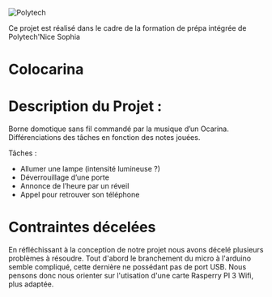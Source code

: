 ![Polytech](https://camo.githubusercontent.com/2fe98f1f93a495607acfac1a6b62cb1d4affdbca/687474703a2f2f7777772e706f6c79746563686e6963652e66722f6a616869612f6a73702f6a616869612f74656d706c617465732f696e632f696d672f706f6c79746563685f6e6963652d736f706869612e706e67)

Ce projet est réalisé dans le cadre de la formation de prépa intégrée de Polytech'Nice Sophia


# Colocarina

# Description du Projet :

Borne domotique sans fil commandé par la musique d’un Ocarina. Différenciations des tâches en fonction des notes jouées.

Tâches : 
- Allumer une lampe (intensité lumineuse ?)
- Déverrouillage d’une porte
- Annonce de l’heure par un réveil
- Appel pour retrouver son téléphone

# Contraintes décelées

En réfléchissant à la conception de notre projet nous avons décelé plusieurs problèmes à résoudre.
Tout d'abord le branchement du micro à l'arduino semble compliqué, cette dernière ne possédant pas de port USB. Nous pensons donc nous orienter sur l'utisation d'une carte Rasperry PI 3 Wifi, plus adaptée.
